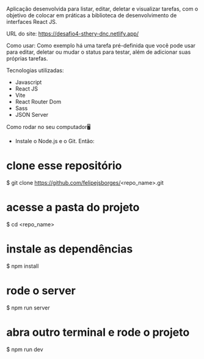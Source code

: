 Aplicação desenvolvida para listar, editar, deletar e visualizar tarefas, com o objetivo de colocar em práticas a biblioteca de desenvolvimento de interfaces React JS.

URL do site: https://desafio4-sthery-dnc.netlify.app/

Como usar: Como exemplo há uma tarefa pré-definida que você pode usar para editar, deletar ou mudar o status para testar, além de adicionar suas próprias tarefas.

Tecnologias utilizadas:
- Javascript
- React JS
- Vite
- React Router Dom
- Sass
- JSON Server

Como rodar no seu computador🖥️
- Instale o Node.js e o Git. Então:

# clone esse repositório
$ git clone https://github.com/felipejsborges/<repo_name>.git

# acesse a pasta do projeto
$ cd <repo_name>

# instale as dependências
$ npm install

# rode o server
$ npm run server

# abra outro terminal e rode o projeto
$ npm run dev
